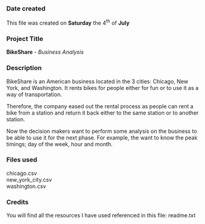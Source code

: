 ### Date created
This file was created on **Saturday** the 4<sup>th</sup> of **July**

### Project Title
**BikeShare** - *Business Analysis*

### Description
BikeShare is an American business located in the 3 cities: Chicago, New York, and Washington. It rents bikes for people either for fun or to use it as a way of transportation.

Therefore, the company eased out the rental process as people can rent a bike from a station and return it back either to the same station or to another station.

Now the decision makers want to perform some analysis on the business to be able to use it for the next phase. For example, the want to know the peak timings; day of the week, hour and month.  


### Files used
chicago.csv \
new_york_city.csv\
washington.csv

### Credits
You will find all the resources I have used referenced in this file: readme.txt
